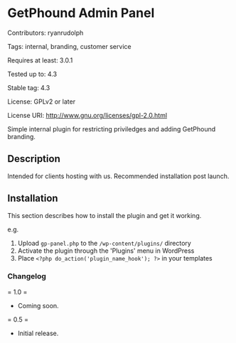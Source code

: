 # GetPhound Admin Panel
Contributors: ryanrudolph

Tags: internal, branding, customer service

Requires at least: 3.0.1

Tested up to: 4.3

Stable tag: 4.3

License: GPLv2 or later

License URI: http://www.gnu.org/licenses/gpl-2.0.html

Simple internal plugin for restricting priviledges and adding GetPhound branding.

## Description

Intended for clients hosting with us. Recommended installation post launch.

## Installation

This section describes how to install the plugin and get it working.

e.g.

1. Upload `gp-panel.php` to the `/wp-content/plugins/` directory
1. Activate the plugin through the 'Plugins' menu in WordPress
1. Place `<?php do_action('plugin_name_hook'); ?>` in your templates

### Changelog

= 1.0 =
* Coming soon.

= 0.5 =
* Initial release.
